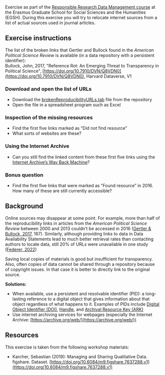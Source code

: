Exercise as part of the [Responsible Research Data Management course](https://www.egsh.eur.nl/doctoral-education/phd-course-guide/responsible-research-data-management-rdm/) at the Erasmus Graduate School for Social Sciences and the Humanities (EGSH). During this exercise you will try to relocate internet sources from a list of actual sources used in journal articles.  

## Exercise instructions
The list of the broken links that Gertler and Bullock found in the *American Political Science Review* is available (in a data repository with a persistent identifier):  
Bullock, John, 2017, "Reference Rot: An Emerging Threat to Transparency in Political Science", [https://doi.org/10.7910/DVN/Q8VDN0](https://doi.org/10.7910/DVN/Q8VDN0), Harvard Dataverse, V1

### Download and open the list of URLs
- Download the [brokenReproducibilityURLs.tab](https://dataverse.harvard.edu/file.xhtml?persistentId=doi:10.7910/DVN/Q8VDN0/O1DXFS&version=1.0) file from the repository
- Open the file in a spreadsheet program such as Excel

### Inspection of the missing resources
- Find the first five links marked as “Did not find resource”
- What sorts of websites are these? 

### Using the Internet Archive
- Can you still find the linked content from these first five links using the [Internet Archive’s Way Back Machine](https://archive.org/web/)?

### Bonus question
- Find the first five links that were marked as “Found resource” in 2016. How many of these are still currently accessible?

## Background
Online sources may disappear at some point. For example, more than half of the reproducibility links in articles from the *American Political Science Review* between 2000 and 2013 couldn’t be accessed in 2016 ([Gertler & Bullock, 2017](https://doi.org/10.1017/S1049096516002353), 167). Similarly, although providing links to data in Data Availability Statements lead to much better retrieval rates than contacting authors to locate data, still 20% of URLs were unavailable in one study ([Federer, 2022](https://doi.org/10.1371/journal.pone.0272845))  

Saving local copies of materials is good but insufficient for transparency. Also, often copies of data cannot be shared through a repository because of copyright issues. In that case it is better to directly link to the original source.  

**Solutions:**
- When available, use a persistent and resolvable identifier (PID): a long-lasting reference to a digital object that gives information about that object regardless of what happens to it. Examples of PIDs include [Digital Object Identifier (DOI)](https://www.doi.org/), [Handle](https://www.handle.net/), and [Archival Resource Key (ARK)](https://arks.org/)
- Use internet archiving services for webpages (especially the Internet Archive: [https://archive.org/web/](https://archive.org/web/)) 

## Resources
This exercise is taken from the following workshop materials:
- Karcher, Sebastian (2019): Managing and Sharing Qualitative Data. figshare. Dataset. [https://doi.org/10.6084/m9.figshare.7637288.v1](https://doi.org/10.6084/m9.figshare.7637288.v1)
